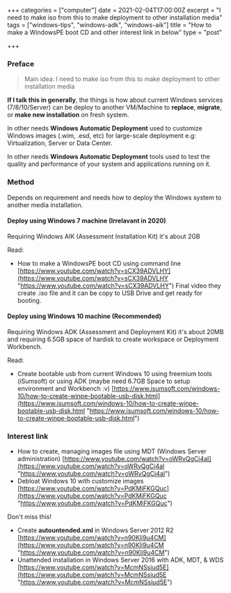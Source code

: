 +++
categories = ["computer"]
date = 2021-02-04T17:00:00Z
excerpt = "I need to make iso from this to make deployment to other installation media"
tags = ["windows-tips", "windows-adk", "windows-aik"]
title = "How to make a WindowsPE boot CD and other interest link in below"
type = "post"

+++
### Preface

> Main idea: I need to make iso from this to make deployment to other installation media

**If I talk this in generally**, the things is how about current Windows services (7/8/10/Server) can be deploy to another VM/Machine to **replace**, **migrate**, or **make new installation** on fresh system.

In other needs **Windows Automatic Deployment** used to customize Windows images (.wim, .esd, etc) for large-scale deployment e.g: Virtualization, Server or Data Center.

In other needs **Windows Automatic Deployment** tools used to test the quality and performance of your system and applications running on it.

### Method

Depends on requirement and needs how to deploy the Windows system to another media installation.

#### Deploy using Windows 7 machine (Irrelavant in 2020)

Requiring Windows AIK (Assessment Installation Kit) it's about 2GB

Read:

* How to make a WindowsPE boot CD using command line [https://www.youtube.com/watch?v=sCX39ADVLHY](https://www.youtube.com/watch?v=sCX39ADVLHY "https://www.youtube.com/watch?v=sCX39ADVLHY") Final video they create .iso file and it can be copy to USB Drive and get ready for booting.

#### Deploy using Windows 10 machine (Recommended)

Requiring Windows ADK (Assessment and Deployment Kit) it's about 20MB and requiring 6.5GB space of hardisk to create workspace or Deployment Workbench.

Read:

* Create bootable usb from current Windows 10 using freemium tools (iSumsoft) or using ADK (maybe need 6.7GB Space to setup environment and Workbench :v) [https://www.isumsoft.com/windows-10/how-to-create-winpe-bootable-usb-disk.html](https://www.isumsoft.com/windows-10/how-to-create-winpe-bootable-usb-disk.html "https://www.isumsoft.com/windows-10/how-to-create-winpe-bootable-usb-disk.html")

### Interest link

* How to create, managing images file using MDT (Windows Server administration) [https://www.youtube.com/watch?v=oWRvQgCi4aI](https://www.youtube.com/watch?v=oWRvQgCi4aI "https://www.youtube.com/watch?v=oWRvQgCi4aI")
* Debloat Windows 10 with customize images [https://www.youtube.com/watch?v=PdKMiFKGQuc](https://www.youtube.com/watch?v=PdKMiFKGQuc "https://www.youtube.com/watch?v=PdKMiFKGQuc")

Don't miss this!

* Create **autountended.xml** in Windows Server 2012 R2 [https://www.youtube.com/watch?v=n90Kli9u4CM](https://www.youtube.com/watch?v=n90Kli9u4CM "https://www.youtube.com/watch?v=n90Kli9u4CM")
* Unattended installation in Windows Server 2016 with ADK, MDT, & WDS [https://www.youtube.com/watch?v=McmNSsiud5E](https://www.youtube.com/watch?v=McmNSsiud5E "https://www.youtube.com/watch?v=McmNSsiud5E")